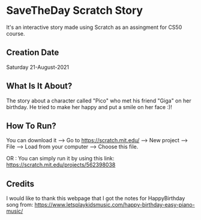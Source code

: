 # SaveTheDay Scratch Story
It's an interactive story made using Scratch as an assingment for CS50 course. 

## Creation Date
Saturday 21-August-2021 

## What Is It About? 
The story about a character called "Pico" who met his friend "Giga" on her birthday. He tried to make her happy and put a smile on her face :)!

## How To Run?
You can download it --> Go to https://scratch.mit.edu/ --> New project --> File --> Load from your computer --> Choose this file.

OR : You can simply run it by using this link: https://scratch.mit.edu/projects/562398038 

## Credits 
I would like to thank this webpage that I got the notes for HappyBirthday song from: 
https://www.letsplaykidsmusic.com/happy-birthday-easy-piano-music/





